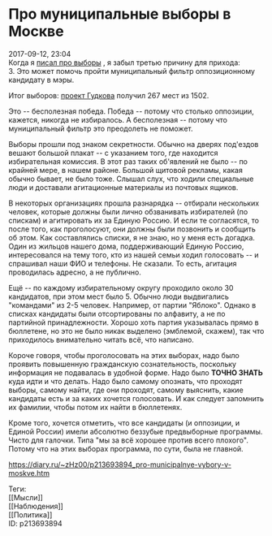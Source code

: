 Про муниципальные выборы в Москве
==================================

   
 2017-09-12, 23:04   
  Когда я  [писал про выборы](Приходите%20на%20местные%20выборы!)  , я забыл третью причину для прихода:   
 3. Это может помочь пройти муниципальный фильтр оппозиционному кандидату в мэры.   
   
 Итог выборов:  [проект Гудкова](https://gudkov.ru/)  получил 267 мест из 1502.   
   
 Это -- бесполезная победа. Победа -- потому что столько оппозиции, кажется, никогда не избиралось. А бесполезная -- потому что муниципальный фильтр это преодолеть не поможет.   
   
 Выборы прошли под знаком секретности. Обычно на дверях под'ездов вешают большой плакат -- с указанием того, где находится избирательная комиссия. В этот раз таких об'явлений не было -- по крайней мере, в нашем районе. Большой щитовой рекламы, какая обычно бывает, не было тоже. Слышал слух, что ходили специальные люди и доставали агитационные материалы из почтовых ящиков.   
   
 В некоторых организациях прошла разнарядка -- отбирали нескольких человек, которые должны были лично обзванивать избирателей (по спискам) и агитировать их за Единую Россию. И если те согласятся, то после того, как проголосуют, они должны были позвонить и сообщить об этом. Как составлялись списки, я не знаю, но у меня есть догадка. Один из жильцов нашего дома, поддерживающий Единую Россию, интересовался на тему того, кто из нашей семьи ходил голосовать -- и спрашивал наши ФИО и телефоны. Не сказали. То есть, агитация проводилась адресно, а не публично.   
   
 Ещё -- по каждому избирательному округу проходило около 30 кандидатов, при этом мест было 5. Обычно люди выдвигались "командами" из 2-5 человек. Например, от партии "Яблоко". Однако в списках кандидаты были отсортированы по алфавиту, а не по партийной принадлежности. Хорошо хоть партия указывалась прямо в бюллетене, но это не было никак выделено (эмблемой, скажем), так что приходилось внимательно читать всё, что написано.   
   
 Короче говоря, чтобы проголосовать на этих выборах, надо было проявить повышенную гражданскую сознательность, поскольку информация не подавалась в удобной форме. Надо было  **ТОЧНО ЗНАТЬ**  куда идти и что делать. Надо было самому опознать, что проходят выборы, самому найти, где они проходят, самому выяснить, какие кандидаты есть и за каких хочется голосовать. И как следует запомнить их фамилии, чтобы потом их найти в бюллетенях.   
   
 Кроме того, хочется отметить, что все кандидаты (и оппозиции, и Единой России) имели абсолютно беззубые предвыборные программы. Чисто для галочки. Типа "мы за всё хорошее против всего плохого". Потому что на этих выборах программа, по сути, была не главной.   
    
 <https://diary.ru/~zHz00/p213693894_pro-municipalnye-vybory-v-moskve.htm>   
   
 Теги:   
 [[Мысли]]   
 [[Наблюдения]]   
 [[Политика]]   
 ID: p213693894